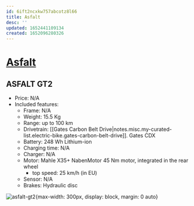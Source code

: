 ```yaml
---
id: 6ift2ncxkw757abcotz8l66
title: Asfalt
desc: ''
updated: 1652441109134
created: 1652096280326
---
```

# [Asfalt](https://www.asfalt.ch/)

## ASFALT GT2

- Price: N/A
- Included features:
    - Frame: N/A
    - Weight: 15.5 Kg
    - Range: up to 100 km
    - Drivetrain: [[Gates Carbon Belt Drive|notes.misc.my-curated-list.electric-bike.gates-carbon-belt-drive]]. Gates CDX
    - Battery: 248 Wh Lithium-ion
    - Charging time: N/A
    - Charger: N/A
    - Motor: Mahle X35+ NabenMotor 45 Nm motor, integrated in the rear wheel
        - top speed: 25 km/h (in EU)
    - Sensor: N/A
    - Brakes: Hydraulic disc

![asfalt-gt2](https://static.wixstatic.com/media/e3effb_f0eea5bc064b48108bf87ec0186f5461~mv2.png/v1/fill/w_1185,h_769,al_c,q_90,usm_0.66_1.00_0.01,enc_auto/ASFALT_GT_Pinion_man_silver_CityKit_HD_final_Freisteller.png){max-width: 300px, display: block, margin: 0 auto}